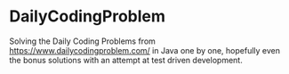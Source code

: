 # DailyCodingProblem

Solving the Daily Coding Problems from https://www.dailycodingproblem.com/ in Java one by one, hopefully even the bonus solutions with an attempt at test driven development. 
